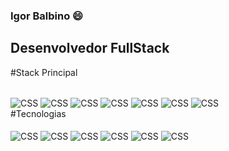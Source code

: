 ### Igor Balbino 😄

## Desenvolvedor FullStack

#Stack Principal
<div style="display: inline_block"><br>
  <img align="center" alt="CSS" src="https://img.shields.io/badge/Python-3776AB?style=for-the-badge&logo=python&logoColor=white">
  <img align="center" alt="CSS" src="https://img.shields.io/badge/HTML5-E34F26?style=for-the-badge&logo=html5&logoColor=white">
  <img align="center" alt="CSS" src="https://img.shields.io/badge/CSS-239120?&style=for-the-badge&logo=css3&logoColor=white">
  <img align="center" alt="CSS" src="https://img.shields.io/badge/JavaScript-F7DF1E?style=for-the-badge&logo=javascript&logoColor=black">
  <img align="center" alt="CSS" src="https://img.shields.io/badge/Angular-DD0031?style=for-the-badge&logo=angular&logoColor=white">
  <img align="center" alt="CSS" src="https://img.shields.io/badge/Django-092E20?style=for-the-badge&logo=django&logoColor=white">
  <img align="center" alt="CSS" src="https://img.shields.io/badge/MySQL-00000F?style=for-the-badge&logo=mysql&logoColor=white">
</div>
#Tecnologias
<div style="display: inline_block"><br>
  <img align="center" alt="CSS" src="https://img.shields.io/badge/Java-ED8B00?style=for-the-badge&logo=java&logoColor=white">
  <img align="center" alt="CSS" src="https://img.shields.io/badge/PHP-777BB4?style=for-the-badge&logo=php&logoColor=white">
  <img align="center" alt="CSS" src="https://img.shields.io/badge/Bootstrap-563D7C?style=for-the-badge&logo=bootstrap&logoColor=white">
  <img align="center" alt="CSS" src="https://img.shields.io/badge/jQuery-0769AD?style=for-the-badge&logo=jquery&logoColor=white">
  <img align="center" alt="CSS" src="https://img.shields.io/badge/Laravel-FF2D20?style=for-the-badge&logo=laravel&logoColor=white">
  <img align="center" alt="CSS" src="https://img.shields.io/badge/Spring-6DB33F?style=for-the-badge&logo=spring&logoColor=white">
</div>




<!--
**igorbalbino/igorbalbino** is a ✨ _special_ ✨ repository because its `README.md` (this file) appears on your GitHub profile.

Here are some ideas to get you started:

- 🔭 I’m currently working on ...
- 🌱 I’m currently learning ...
- 👯 I’m looking to collaborate on ...
- 🤔 I’m looking for help with ...
- 💬 Ask me about ...
- 📫 How to reach me: ...
- 😄 Pronouns: ...
- ⚡ Fun fact: ...
-->
